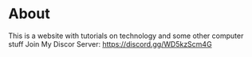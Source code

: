 # About
This is a website with tutorials on technology and some other computer stuff
 Join My Discor Server: https://discord.gg/WD5kzScm4G
